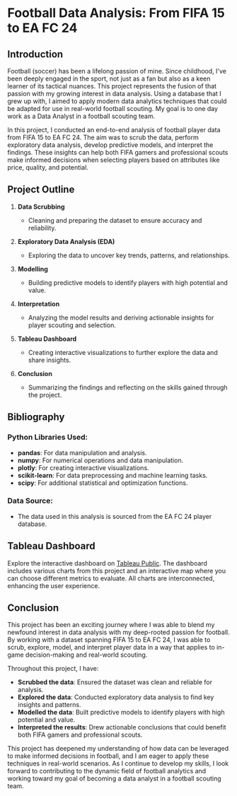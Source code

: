 # Football Data Analysis: From FIFA 15 to EA FC 24

## Introduction

Football (soccer) has been a lifelong passion of mine. Since childhood, I've been deeply engaged in the sport, not just as a fan but also as a keen learner of its tactical nuances. This project represents the fusion of that passion with my growing interest in data analysis. Using a database that I grew up with, I aimed to apply modern data analytics techniques that could be adapted for use in real-world football scouting. My goal is to one day work as a Data Analyst in a football scouting team.

In this project, I conducted an end-to-end analysis of football player data from FIFA 15 to EA FC 24. The aim was to scrub the data, perform exploratory data analysis, develop predictive models, and interpret the findings. These insights can help both FIFA gamers and professional scouts make informed decisions when selecting players based on attributes like price, quality, and potential.

## Project Outline

1. **Data Scrubbing**
   - Cleaning and preparing the dataset to ensure accuracy and reliability.
   
2. **Exploratory Data Analysis (EDA)**
   - Exploring the data to uncover key trends, patterns, and relationships.

3. **Modelling**
   - Building predictive models to identify players with high potential and value.

4. **Interpretation**
   - Analyzing the model results and deriving actionable insights for player scouting and selection.

5. **Tableau Dashboard**
   - Creating interactive visualizations to further explore the data and share insights.

6. **Conclusion**
   - Summarizing the findings and reflecting on the skills gained through the project.

## Bibliography

### Python Libraries Used:
- **pandas**: For data manipulation and analysis.
- **numpy**: For numerical operations and data manipulation.
- **plotly**: For creating interactive visualizations.
- **scikit-learn**: For data preprocessing and machine learning tasks.
- **scipy**: For additional statistical and optimization functions.

### Data Source:
- The data used in this analysis is sourced from the EA FC 24 player database.

## Tableau Dashboard

Explore the interactive dashboard on [Tableau Public](https://public.tableau.com/app/profile/miguel.tello/viz/TableauProject_17241256666710/Dashboard1). The dashboard includes various charts from this project and an interactive map where you can choose different metrics to evaluate. All charts are interconnected, enhancing the user experience.

## Conclusion

This project has been an exciting journey where I was able to blend my newfound interest in data analysis with my deep-rooted passion for football. By working with a dataset spanning FIFA 15 to EA FC 24, I was able to scrub, explore, model, and interpret player data in a way that applies to in-game decision-making and real-world scouting.

Throughout this project, I have:

- **Scrubbed the data**: Ensured the dataset was clean and reliable for analysis.
- **Explored the data**: Conducted exploratory data analysis to find key insights and patterns.
- **Modelled the data**: Built predictive models to identify players with high potential and value.
- **Interpreted the results**: Drew actionable conclusions that could benefit both FIFA gamers and professional scouts.

This project has deepened my understanding of how data can be leveraged to make informed decisions in football, and I am eager to apply these techniques in real-world scenarios. As I continue to develop my skills, I look forward to contributing to the dynamic field of football analytics and working toward my goal of becoming a data analyst in a football scouting team.

